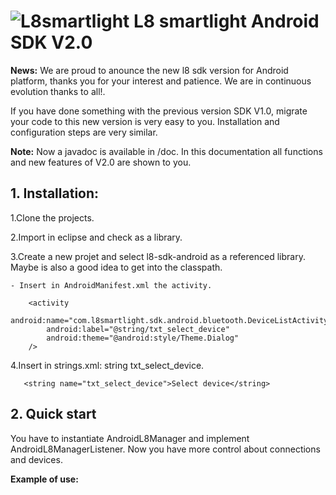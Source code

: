 ![L8smartlight](http://corcheaymedia.com/l8/wp-content/plugins/wp-l8-styles/images/logo.png)
L8 smartlight Android SDK V2.0
=========================

**News:** 
We are proud to anounce the new l8 sdk version for Android platform, thanks you for your interest and patience. We are in continuous evolution thanks to all!.

If you have done something with the previous version SDK V1.0, migrate your code to this new version is very easy to you. Installation and configuration steps are very similar. 

**Note:** 
Now a javadoc is available in /doc. In this documentation all functions and new features of V2.0 are shown to you.  

## 1. Installation:

1.Clone the projects. 
    
2.Import in eclipse and check as a library.
    
3.Create a new projet and select l8-sdk-android as a referenced library. Maybe is also a good idea to get into the classpath.
    
    - Insert in AndroidManifest.xml the activity.

        <activity
            android:name="com.l8smartlight.sdk.android.bluetooth.DeviceListActivity"
            android:label="@string/txt_select_device"
            android:theme="@android:style/Theme.Dialog" 
        />
 
4.Insert in strings.xml: string txt_select_device.

       <string name="txt_select_device">Select device</string>

	   

## 2. Quick start

You have to instantiate AndroidL8Manager and implement AndroidL8ManagerListener. Now you have more control about connections and devices.

**Example of use:**

```java



```
